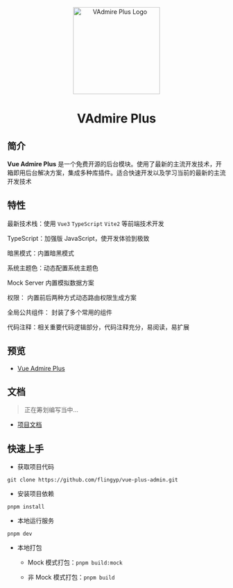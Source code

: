 <div align="center">
	<img width="200" height="200" src="https://gitee.com/xiaopeng77/typora-img/raw/master/img/VAdmireAdminLogo.png" alt="VAdmire Plus Logo" />
  <h1>
    VAdmire Plus
  </h1>
</div>

## 简介

**Vue Admire Plus** 是一个免费开源的后台模块。使用了最新的主流开发技术，开箱即用后台解决方案，集成多种库插件。适合快速开发以及学习当前的最新的主流开发技术

## 特性

最新技术栈：使用 `Vue3` `TypeScript` `Vite2` 等前端技术开发

TypeScript：加强版 JavaScript，使开发体验到极致

暗黑模式：内置暗黑模式

系统主题色：动态配置系统主题色

Mock Server 内置模拟数据方案

权限： 内置前后两种方式动态路由权限生成方案

全局公共组件： 封装了多个常用的组件

代码注释：相关重要代码逻辑部分，代码注释充分，易阅读，易扩展

## 预览

- [Vue Admire Plus](https://VAdmire.yyblog.top/)

## 文档

> 正在筹划编写当中...

- [项目文档]()

## 快速上手

- 获取项目代码

`git clone https://github.com/flingyp/vue-plus-admin.git`

- 安装项目依赖

`pnpm install`

- 本地运行服务

`pnpm dev`

- 本地打包

  - Mock 模式打包：`pnpm build:mock`

  - 非 Mock 模式打包：`pnpm build`
